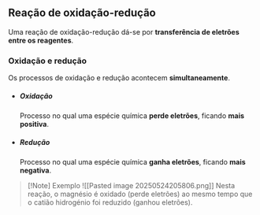 ## Reação de oxidação-redução
Uma reação de oxidação-redução dá-se por **transferência de eletrões entre os reagentes**.
### Oxidação e redução
Os processos de oxidação e redução acontecem **simultaneamente**.
- ##### Oxidação
	Processo no qual uma espécie química **perde eletrões**, ficando **mais positiva**.
- ##### Redução
	Processo no qual uma espécie química **ganha eletrões**, ficando **mais negativa**.


>[!Note] Exemplo
>![[Pasted image 20250524205806.png]]
>Nesta reação, o magnésio é oxidado (perde eletrões) ao mesmo tempo que o catião hidrogénio foi reduzido (ganhou eletrões).

